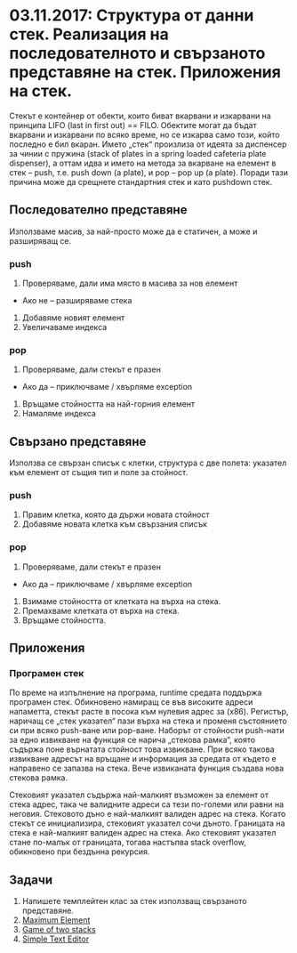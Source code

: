# 03.11.2017: Структура от данни стек. Реализация на последователното и свързаното представяне на стек. Приложения на стек.

Стекът е контейнер от обекти, които биват вкарвани и изкарвани на принципа LIFO (last in first out) == FILO. Обектите могат да бъдат вкарвани и изкарвани по всяко време, но се изкарва само този, който последно е бил вкаран. Името „стек“ произлиза от идеята за диспенсер за чинии с пружина (stack of plates in a spring loaded cafeteria plate dispenser), а оттам идва и името на метода за вкарване на елемент в стек &ndash; push, т.е. push down (a plate), и pop &ndash; pop up (a plate). Поради тази причина може да срещнете стандартния стек и като pushdown стек.

## Последователно представяне

Използваме масив, за най-просто може да е статичен, а може и разширяващ се.

### push
1. Проверяваме, дали има място в масива за нов елемент
  * Ако не &ndash; разширяваме стека
1. Добавяме новият елемент
1. Увеличаваме индекса

### pop
1. Проверяваме, дали стекът е празен
  * Ако да &ndash; приключваме / хвърляме exception
1. Връщаме стойността на най-горния елемент
1. Намаляме индекса

## Свързано представяне

Използва се свързан списък с клетки, структура с две полета: указател към елемент от същия тип и поле за стойност.

### push
1. Правим клетка, която да държи новата стойност
1. Добавяме новата клетка към свързания списък

### pop
1. Проверяваме, дали стекът е празен
  * Ако да &ndash; приключваме / хвърляме exception
1. Взимаме стойността от клетката на върха на стека.
1. Премахваме клетката от върха на стека.
1. Връщаме стойността.

## Приложения

### Програмен стек
По време на изпълнение на програма, runtime средата поддържа програмен стек. Обикновено намиращ се във високите адреси напаметта, стекът расте в посока към нулевия адрес за (x86). Регистър, наричащ се „стек указател“ пази върха на стека и променя състоянието си при всяко push-ване или pop-ване. Наборът от стойности push-нати за едно извикване на функция се нарича „стекова рамка“, която съдържа поне върнатата стойност това извикване. При всяко такова извикване адресът на връщане и информация за средата от където е направено се запазва на стека. Вече извиканата функция създава нова стекова рамка.

Стековият указател съдържа най-малкият възможен за елемент от стека адрес, така че валидните адреси са тези по-големи или равни на неговия. Стековото дъно е най-малкият валиден адрес на стека. Когато стекът се инициализира, стековият указател сочи дъното. Границата на стека е най-малкият валиден адрес на стека. Ако стековият указател стане по-малък от границата, тогава настъпва stack overflow, обикновено при бездънна рекурсия.

## Задачи

1. Напишете темплейтен клас за стек използващ свързаното представяне.
1. [Maximum Element](https://www.hackerrank.com/challenges/maximum-element/problem)
1. [Game of two stacks](https://www.hackerrank.com/challenges/game-of-two-stacks/problem)
1. [Simple Text Editor](https://www.hackerrank.com/challenges/simple-text-editor/problem)
